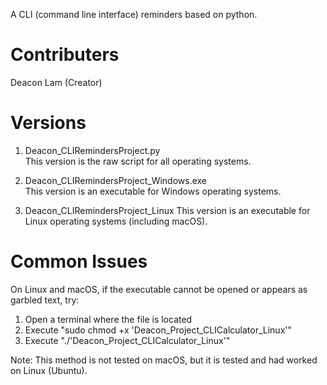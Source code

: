 A CLI (command line interface) reminders based on python.
# Contributers
Deacon Lam (Creator)  
# Versions
1. Deacon_CLIRemindersProject.py  
   This version is the raw script for all operating systems.
     
2. Deacon_CLIRemindersProject_Windows.exe  
   This version is an executable for Windows operating systems.

3. Deacon_CLIRemindersProject_Linux
   This version is an executable for Linux operating systems (including macOS).
# Common Issues
On Linux and macOS, if the executable cannot be opened or appears as garbled text, try:
  
1. Open a terminal where the file is located
2. Execute "sudo chmod +x 'Deacon_Project_CLICalculator_Linux'"
3. Execute "./'Deacon_Project_CLICalculator_Linux'"

Note: This method is not tested on macOS, but it is tested and had worked on Linux (Ubuntu).
